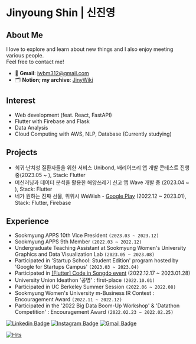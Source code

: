 # Jinyoung Shin | 신진영

## About Me
I love to explore and learn about new things and I also enjoy meeting various people. 
<br>
Feel free to contact me!
- 📧 **Gmail**: iwbm312@gmail.com
- 🗂 **Notion; my archive**: [JinyWiki](https://jinyshin.notion.site/JinyWiki-4c86c7bf84f242c8ae8075e02d0cca7b?pvs=4)

## Interest
- Web development (feat. React, FastAPI)
- Flutter with Firebase and Flask
- Data Analysis
- Cloud Computing with AWS, NLP, Database (Currently studying)

## Projects
- 희귀·난치성 질환자들을 위한 서비스 Unibond, 배리어프리 앱 개발 콘테스트 진행 중(2023.05 ~ ), Stack: Flutter
- 머신러닝과 데이터 분석을 활용한 해양쓰레기 신고 앱 Wave 개발 중 (2023.04 ~ ), Stack: Flutter
- 네가 원하는 진짜 선물, 위위시 WeWish - [Google Play](https://play.google.com/store/apps/details?id=com.codeinsongdo.wewish) (2022.12 ~ 2023.01), Stack: Flutter, Firebase

## Experience  
<!-- - [FE CREW](https://github.com/fe-crew) management team -->
- Sookmyung APPS 10th Vice President `(2023.03 ~ 2023.12)`
- Sookmyung APPS 9th Member `(2022.03 ~ 2022.12)`
- Undergraduate Teaching Assistant at Sookmyung Women's University Graphics and Data Visualization Lab `(2023.05 ~ 2023.08)`
- Participated in 'Startup School: Student Edition' program hosted by 'Google for Startups Campus' `(2023.03 ~ 2023.04)`
- Participated in [[Flutter] Code in Songdo event](https://gdg.community.dev/events/details/google-gdg-songdo-presents-flutter-code-in-songdo-2022-12-17-1/) (2022.12.17 ~ 2023.01.28)
- University Union Ideathon '공명' : first-place `(2022.10.01)`
- Participated in UC Berkeley Summer Session `(2022.06 ~ 2022.08)`
- Sookmyung Women's University m-Business IR Contest : Encouragement Award `(2022.11 ~ 2022.12)`
- Participated in the '2022 Big Data Boom-Up Workshop' & 'Datathon Competition' : Encouragement Award `(2022.02.23 ~ 2022.02.25)`

[![Linkedin Badge](https://img.shields.io/badge/-LinkedIn-blue?style=flat-square&logo=Linkedin&logoColor=white&link=https://www.linkedin.com/in/jinyoung-shin/)](https://www.linkedin.com/in/jinyoung-shin/) 
[![Instagram Badge](https://img.shields.io/badge/-Instagram-dd2a7b?style=flat-square&logo=instagram&logoColor=white&link=https://www.instagram.com/jinyshin/)](https://www.instagram.com/jinyshin/) 
[![Gmail Badge](https://img.shields.io/badge/-Gmail-d14836?style=flat-square&logo=Gmail&logoColor=white&link=mailto:iwbm312@gmail.com)](mailto:iwbm312@gmail.com)

[![Hits](https://hits.seeyoufarm.com/api/count/incr/badge.svg?url=https%3A%2F%2Fgithub.com%2FJjinyshin&count_bg=%232B80FF&title_bg=%23454545&icon=&icon_color=%23E7E7E7&title=hits&edge_flat=false)](https://hits.seeyoufarm.com)


<!--
![Flutter](https://img.shields.io/badge/Flutter-02569B.svg?&style=flat&logo=flutter&logoColor=white)&nbsp;
![React](https://img.shields.io/badge/React-61DAFB.svg?&style=flat&logo=React&logoColor=white)&nbsp;
![Dart](https://img.shields.io/badge/Dart-%230175C2.svg?&style=flat&logo=dart&logoColor=white) &nbsp;\
![HTML5](https://img.shields.io/badge/HTML5-E34F26.svg?&style=flat&logo=html5&logoColor=white)&nbsp;
![CSS3](https://img.shields.io/badge/CSS3-%231572B6.svg?&style=flat&logo=css3&logoColor=white)&nbsp;
![JavaScript](https://img.shields.io/badge/Javascript-F7DF1E.svg?&style=flat&logo=Javascript&logoColor=white)&nbsp;
-->

<!--
<a href="https://app.daily.dev/jinyshin"><img src="https://api.daily.dev/devcards/18ca7d63baf74ef1bfa8972f7b98643b.png?r=jf3" width="400" alt="Jinyoung Shin's Dev Card"/></a>
-->
